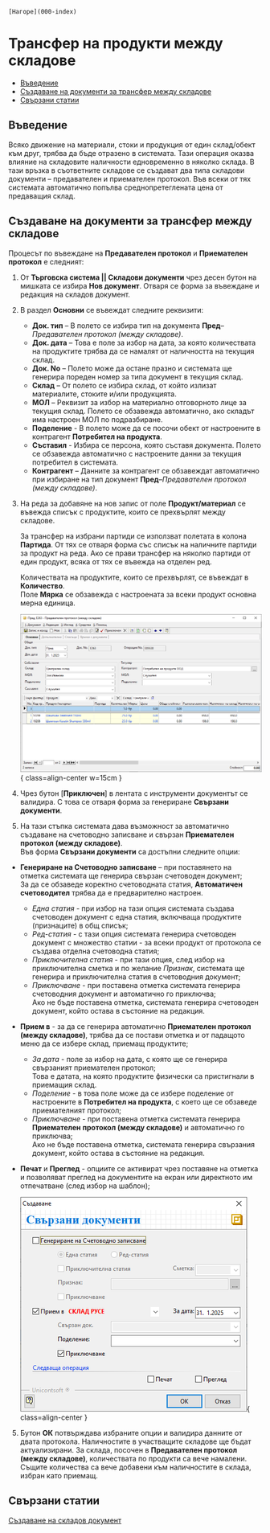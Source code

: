 ```{only} html
[Нагоре](000-index)
```

# **Трансфер на продукти между складове**

- [Въведение](https://docs.unicontsoft.com/guide/erp/002-docs/002-trade-system/002-warehouse-documents/003-transfer.html#id2)  
- [Създаване на документи за трансфер между складове](https://docs.unicontsoft.com/guide/erp/002-docs/002-trade-system/002-warehouse-documents/003-transfer.html#id3)  
- [Свързани статии](https://docs.unicontsoft.com/guide/erp/002-docs/002-trade-system/002-warehouse-documents/003-transfer.html#id4)  

## **Въведение**

Всяко движение на материали, стоки и продукция от един склад/обект към друг, трябва да бъде отразено в системата. Тази операция оказва влияние на складовите наличности едновременно в няколко склада. В тази връзка в съответните складове се създават два типа складови документи – предавателен и приемателен протокол. Във всеки от тях системата автоматично попълва среднопретеглената цена от предаващия склад. 

## **Създаване на документи за трансфер между складове**

Процесът по въвеждане на **Предавателен протокол** и **Приемателен протокол** е следният:

1) От **Търговска система || Складови документи** чрез десен бутон на мишката се избира **Нов документ**. Отваря се форма за въвеждане и редакция на складов документ. 

2)  В раздел **Основни** се въвеждат следните реквизити:  

    - **Док. тип** – В полето се избира тип на документа **Пред**–*Предавателен протокол (между складове)*.  
    - **Док. дата** – Това е поле за избор на дата, за която количествата на продуктите трябва да се намалят от наличността на текущия склад.  
    - **Док. No** – Полето може да остане празно и системата ще генерира пореден номер за типа документ в текущия склад.  
    - **Склад** – От полето се избира склад, от който излизат материалите, стоките и/или продукцията.  
    - **МОЛ** – Реквизит за избор на материално отговорното лице за текущия склад. Полето се обзавежда автоматично, ако складът има настроен МОЛ по подразбиране.  
    - **Поделение** - В полето може да се посочи обект от настроените в контрагент **Потребител на продукта**.  
    - **Съставил** - Избира се персона, която съставя документа. Полето се обзавежда автоматично с настроените данни за текущия потребител в системата.  
    - **Контрагент** – Данните за контрагент се обзавеждат автоматично при избиране на тип документ **Пред**–*Предавателен протокол (между складове)*.   

3) На реда за добавяне на нов запис от поле **Продукт/материал** се въвежда списък с продуктите, които се прехвърлят между складове.  
 
    За трансфер на избрани партиди се използват полетата в колона **Партида**. От тях се отваря форма със списък на наличните партиди за продукт на реда. Ако се прави трансфер на няколко партиди от един продукт, всяка от тях се въвежда на отделен ред.  

    Количествата на продуктите, които се прехвърлят, се въвеждат в **Количество**.   
    Поле **Мярка** се обзавежда с настроената за всеки продукт основна мерна единица.  

   ![](903-transfer1.png){ class=align-center w=15cm }

3) Чрез бутон [**Приключен**] в лентата с инструменти документът се валидира. С това се отваря форма за генериране **Свързани документи**.    

4) На тази стъпка системата дава възможност за автоматично създаване на счетоводно записване и свързан **Приемателен протокол (между складове)**.  
Във форма **Свързани документи** са достъпни следните опции:  

- **Генериране на Счетоводно записване** – при поставянето на отметка системата ще генерира свързан счетоводен документ;  
За да се обзаведе коректно счетоводната статия, **Автоматичен счетоводител** трябва да е предварително настроен.  
    - *Една статия* - при избор на тази опция системата създава счетоводен документ с една статия, включваща продуктите (признаците) в общ списък;  
    - *Ред-статия* - с тази опция системата генерира счетоводен документ с множество статии - за всеки продукт от протокола се създава отделна счетоводна статия;   
    - *Приключителна статия* - при тази опция, след избор на приключителна сметка и по желание *Признак*, системата ще генерира и приключителна статия в счетоводния документ;  
    - *Приключване* - при поставена отметка системата генерира счетоводния документ и автоматично го приключва;  
    Ако не бъде поставена отметка, системата генерира счетоводен документ, който остава в състояние на редакция.  

- **Прием в** - за да се генерира автоматично **Приемателен протокол (между складове)**, трябва да се постави отметка и от падащото меню да се избере склад, приемащ продуктите;  
    - *За дата* - поле за избор на дата, с която ще се генерира свързаният приемателен протокол;  
    Това е датата, на която продуктите физически са пристигнали в приемащия склад.
    - *Поделение* - в това поле може да се избере поделение от настроените в **Потребител на продукта**, с което ще се обзаведе приемателният протокол;  
    - *Приключване* - при поставена отметка системата генерира **Приемателен протокол (между складове)** и автоматично го приключва;  
    Ако не бъде поставена отметка, системата генерира свързания документ, който остава в състояние на редакция.

- **Печат** и **Преглед** - опциите се активират чрез поставяне на отметка и позволяват преглед на документите на екран или директното им отпечатване (след избор на шаблон);   

    ![](903-transfer2.png){ class=align-center }

5) Бутон **ОК** потвърждава избраните опции и валидира данните от двата протокола. Наличностите в участващите складове ще бъдат актуализирани. За склада, посочен в **Предавателен протокол (между складове)**, количествата по продукти са вече намалени. Същите количества са вече добавени към наличностите в склада, избран като приемащ.   

## **Свързани статии**

[Създаване на складов документ](https://docs.unicontsoft.com/guide/erp/002-docs/002-trade-system/002-warehouse-documents/001-warehouse.html)